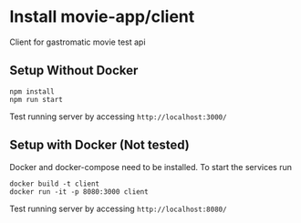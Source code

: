 # Install movie-app/client

Client for gastromatic movie test api

## Setup Without Docker

```
npm install
npm run start
```

Test running server by accessing `http://localhost:3000/`

## Setup with Docker (Not tested)

Docker and docker-compose need to be installed. To start the services run

```
docker build -t client
docker run -it -p 8080:3000 client
```

Test running server by accessing `http://localhost:8080/`
